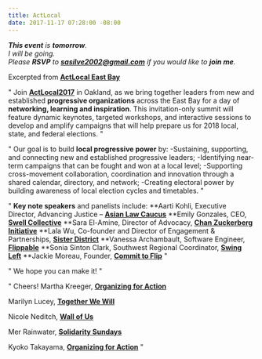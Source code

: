 ```yaml
---
title: ActLocal
date: 2017-11-17 07:28:00 -08:00
---
```


***This event** is **tomorrow**.  
I will be going.  
Please **RSVP** to **sasilve2002@gmail.com** if you would like to **join me**.*


Excerpted from [**ActLocal East Bay**](http://www.actlocal2017.org/)



"   Join [**ActLocal2017**](http://www.actlocal2017.org/) in Oakland, as we bring together leaders from new and established **progressive organizations** across the East Bay for a day of **networking, learning and inspiration**. This invitation-only summit will feature dynamic keynotes, targeted workshops, and interactive sessions to develop and amplify campaigns that will help prepare us for 2018 local, state, and federal elections.   "

"  Our goal is to build **local progressive power** by:
-Sustaining, supporting, and connecting new and established progressive leaders;
-Identifying near-term campaigns that can be fought and won at a local level;
-Supporting cross-movement collaboration, coordination and innovation through a shared calendar, directory, and network;
-Creating electoral power by building awareness of local election cycles and timetables.  "

"  **Key note speakers** and panelists include:
**Aarti Kohli, Executive Director, Advancing Justice – [**Asian Law Caucus**](http://www.advancingjustice-alc.org/)
**Emily Gonzales, CEO, [**Swell Collective**](https://www.swellcollective.org/)
**Sara El-Amine, Director of Advocacy, [**Chan Zuckerberg Initiative**](https://chanzuckerberg.com/)
**Lala Wu, Co-founder and Director of Engagement & Partnerships, [**Sister District**](https://www.sisterdistrict.com/)
**Vanessa Archambault, Software Engineer, [**Flippable**](https://flippable.org/)
**Sonia Sinton Clark, Southwest Regional Coordinator, [**Swing Left**](https://swingleft.org/)
**Jackie Moreau, Founder, [**Commit to Flip**](http://www.committoflipblue.com/)  "

"  We hope you can make it!  "

"  Cheers!
Martha Kreeger, [**Organizing for Action**](https://www.ofa.us/)

Marilyn Lucey, [**Together We Will**](http://twwusa.org/)

Nicole Neditch, [**Wall of Us**](https://www.wallofus.org/)

Mer Rainwater, [**Solidarity Sundays**](https://www.solidaritysundays.org/)

Kyoko Takayama, [**Organizing for Action**](https://www.ofa.us/) "

